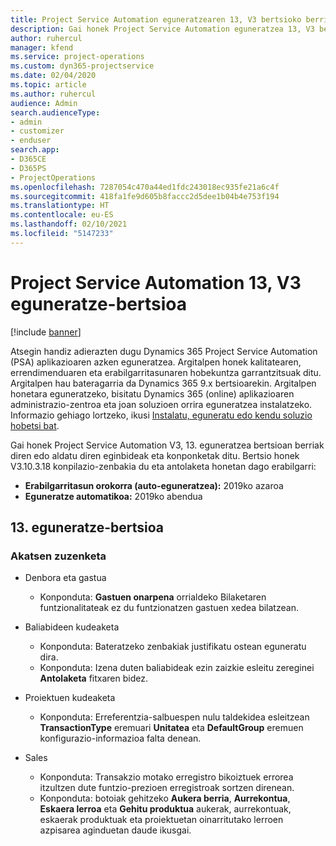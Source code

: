 ```yaml
---
title: Project Service Automation eguneratzearen 13, V3 bertsioko berrikuntzak edo aldaketak
description: Gai honek Project Service Automation eguneratzea 13, V3 bertsioko berritasunei buruzko informazioa ematen du.
author: ruhercul
manager: kfend
ms.service: project-operations
ms.custom: dyn365-projectservice
ms.date: 02/04/2020
ms.topic: article
ms.author: ruhercul
audience: Admin
search.audienceType:
- admin
- customizer
- enduser
search.app:
- D365CE
- D365PS
- ProjectOperations
ms.openlocfilehash: 7287054c470a44ed1fdc243018ec935fe21a6c4f
ms.sourcegitcommit: 418fa1fe9d605b8faccc2d5dee1b04b4e753f194
ms.translationtype: HT
ms.contentlocale: eu-ES
ms.lasthandoff: 02/10/2021
ms.locfileid: "5147233"
---
```

# <a name="project-service-automation-update-release-13-v3"></a>Project Service Automation 13, V3 eguneratze-bertsioa

[!include [banner](../includes/psa-now-project-operations.md)]

Atsegin handiz adierazten dugu Dynamics 365 Project Service Automation (PSA) aplikazioaren azken eguneratzea. Argitalpen honek kalitatearen, errendimenduaren eta erabilgarritasunaren hobekuntza garrantzitsuak ditu. Argitalpen hau bateragarria da Dynamics 365 9.x bertsioarekin. Argitalpen honetara eguneratzeko, bisitatu Dynamics 365 (online) aplikazioaren administrazio-zentroa eta joan soluzioen orrira eguneratzea instalatzeko. Informazio gehiago lortzeko, ikusi [Instalatu, eguneratu edo kendu soluzio hobetsi bat](https://docs.microsoft.com/power-platform/admin/install-remove-preferred-solution).

Gai honek Project Service Automation V3, 13. eguneratzea bertsioan berriak diren edo aldatu diren eginbideak eta konponketak ditu. Bertsio honek V3.10.3.18 konpilazio-zenbakia du eta antolaketa honetan dago erabilgarri:

- **Erabilgarritasun orokorra (auto-eguneratzea):** 2019ko azaroa
- **Eguneratze automatikoa:** 2019ko abendua


## <a name="update-release-13"></a>13. eguneratze-bertsioa 

### <a name="bug-fixes"></a>Akatsen zuzenketa

- Denbora eta gastua

     - Konponduta: **Gastuen onarpena** orrialdeko Bilaketaren funtzionalitateak ez du funtzionatzen gastuen xedea bilatzean.

- Baliabideen kudeaketa

     - Konponduta: Bateratzeko zenbakiak justifikatu ostean eguneratu dira.
     - Konponduta: Izena duten baliabideak ezin zaizkie esleitu zereginei **Antolaketa** fitxaren bidez.

- Proiektuen kudeaketa

     - Konponduta: Erreferentzia-salbuespen nulu taldekidea esleitzean **TransactionType** eremuari **Unitatea** eta **DefaultGroup** eremuen konfigurazio-informazioa falta denean.

- Sales

     - Konponduta: Transakzio motako erregistro bikoiztuek errorea itzultzen dute funtzio-prezioen erregistroak sortzen direnean.
     - Konponduta: botoiak gehitzeko **Aukera berria**, **Aurrekontua**, **Eskaera lerroa** eta **Gehitu produktua** aukerak, aurrekontuak, eskaerak produktuak eta proiektuetan oinarritutako lerroen azpisarea aginduetan daude ikusgai.


